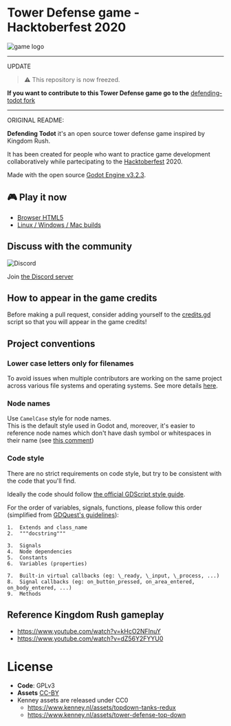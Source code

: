 # Tower Defense game - Hacktoberfest 2020

![game logo](https://github.com/crystal-bit/hacktoberfest-2020/blob/master/assets/menu_title_shadow.png?raw=true)

---
UPDATE
> ⚠ This repository is now freezed.

**If you want to contribute to this Tower Defense game go to the** [defending-todot fork](https://github.com/crystal-bit/defending-todot)

---

ORIGINAL README:

**Defending Todot** it's an open source tower defense game inspired by Kingdom Rush.  

It has been created for people who want to practice game development collaboratively while partecipating to the [Hacktoberfest](https://hacktoberfest.digitalocean.com/) 2020.

Made with the open source [Godot Engine v3.2.3](https://godotengine.org).

## 🎮 Play it now

- [Browser HTML5](https://crystal-bit.github.io/hacktoberfest-2020/)
- [Linux / Windows / Mac builds](https://github.com/crystal-bit/hacktoberfest-2020/releases/tag/2020.11.01)

## Discuss with the community

![Discord](https://img.shields.io/discord/686600734636376102?logo=discord&logoColor=ffffff&color=7389D8&labelColor=6A7EC2)

Join [the Discord server](https://discord.gg/SA6S2Db)

## How to appear in the game credits

Before making a pull request, consider adding yourself to the [credits.gd](https://github.com/crystal-bit/hacktoberfest-2020/blob/master/scenes/credits.gd) script so that you will appear in the game credits!

## Project conventions

### Lower case letters only for filenames

To avoid issues when multiple contributors are working on the same project across various
file systems and operating systems. See more details [here](https://github.com/crystal-bit/godot-game-template#lower-case-letters-only).

### Node names

Use `CamelCase` style for node names.  
This is the default style used in Godot and, moreover, it's easier to reference node names which don't have dash symbol or whitespaces in their name (see [this comment](https://github.com/crystal-bit/hacktoberfest-2020/pull/21#issuecomment-703162481))

### Code style

There are no strict requirements on code style, but try to be consistent with the code that you'll find.

Ideally the code should follow [the official GDScript style guide](http://docs.godotengine.org/en/latest/getting_started/scripting/gdscript/gdscript_styleguide.html).

For the order of variables, signals, functions, please follow this order (simplified from [GDQuest's guidelines](https://www.gdquest.com/open-source/guidelines/godot-gdscript/#in-short)):

```
1.  Extends and class_name
2.  """docstring"""

3.  Signals
4.  Node dependencies
5.  Constants
6.  Variables (properties)

7.  Built-in virtual callbacks (eg: \_ready, \_input, \_process, ...)
8.  Signal callbacks (eg: on_button_pressed, on_area_entered, on_body_entered, ...)
9.  Methods
```
 
## Reference Kingdom Rush gameplay

- https://www.youtube.com/watch?v=kHcO2NFInuY
- https://www.youtube.com/watch?v=dZ56Y2FYYU0

# License

- **Code**: GPLv3
- **Assets** [CC-BY](https://creativecommons.org/licenses/by/4.0/) 
- Kenney assets are released under CC0 
   - https://www.kenney.nl/assets/topdown-tanks-redux
   - https://www.kenney.nl/assets/tower-defense-top-down
